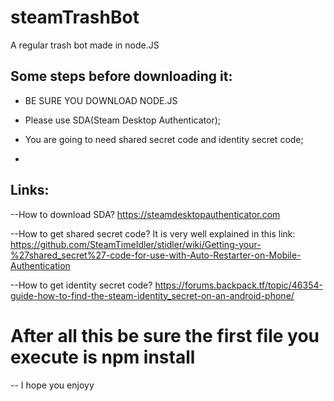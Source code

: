 # steamTrashBot
A regular trash bot made in node.JS

## Some steps before downloading it:

- BE SURE YOU DOWNLOAD NODE.JS

- Please use SDA(Steam Desktop Authenticator);

- You are going to need shared secret code and identity secret code;

- 

## Links:

--How to download SDA?
https://steamdesktopauthenticator.com

--How to get shared secret code?
It is very well explained in this link:
https://github.com/SteamTimeIdler/stidler/wiki/Getting-your-%27shared_secret%27-code-for-use-with-Auto-Restarter-on-Mobile-Authentication

--How to get identity secret code?
https://forums.backpack.tf/topic/46354-guide-how-to-find-the-steam-identity_secret-on-an-android-phone/

# After all this be sure the first file you execute is npm install

-- I hope you enjoyy
